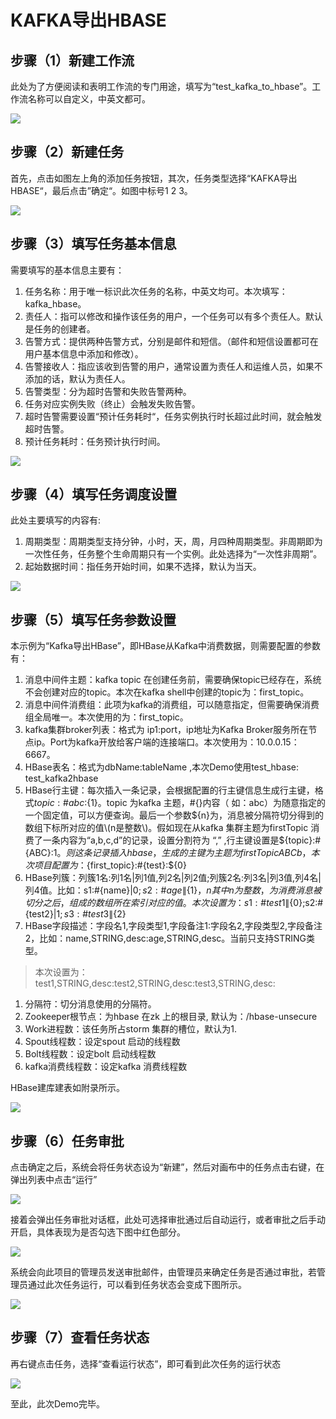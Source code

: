 # KAFKA导出HBASE

## 步骤（1）新建工作流

此处为了方便阅读和表明工作流的专门用途，填写为“test\_kafka\_to\_hbase”。工作流名称可以自定义，中英文都可。

![](../../../.gitbook/assets/574077739aa855659891cd23ad65a86c.png)

## 步骤（2）新建任务

首先，点击如图左上角的添加任务按钮，其次，任务类型选择“KAFKA导出HBASE“，最后点击”确定“。如图中标号1 2 3。

![](../../../.gitbook/assets/f82a62e4970a9b929070b555adf2217e.png)

## 步骤（3）填写任务基本信息

需要填写的基本信息主要有：

1. 任务名称：用于唯一标识此次任务的名称，中英文均可。本次填写：kafka\_hbase。
2. 责任人：指可以修改和操作该任务的用户，一个任务可以有多个责任人。默认是任务的创建者。
3. 告警方式：提供两种告警方式，分别是邮件和短信。（邮件和短信设置都可在用户基本信息中添加和修改）。
4. 告警接收人：指应该收到告警的用户，通常设置为责任人和运维人员，如果不添加的话，默认为责任人。
5. 告警类型：分为超时告警和失败告警两种。
6. 任务对应实例失败（终止）会触发失败告警。
7. 超时告警需要设置“预计任务耗时“，任务实例执行时长超过此时间，就会触发超时告警。
8. 预计任务耗时：任务预计执行时间。

![](../../../.gitbook/assets/033c52500fbef9064c28b6b27eafaf63.png)

## 步骤（4）填写任务调度设置

此处主要填写的内容有:

1. 周期类型：周期类型支持分钟，小时，天，周，月四种周期类型。非周期即为一次性任务，任务整个生命周期只有一个实例。此处选择为“一次性非周期”。
2. 起始数据时间：指任务开始时间，如果不选择，默认为当天。

![](../../../.gitbook/assets/05f98a7abb939866f94d14ea826f5d5c.png)

## 步骤（5）填写任务参数设置

本示例为“Kafka导出HBase”，即HBase从Kafka中消费数据，则需要配置的参数有：

1. 消息中间件主题：kafka topic 在创建任务前，需要确保topic已经存在，系统不会创建对应的topic。本次在kafka shell中创建的topic为：first\_topic。
2. 消息中间件消费组：此项为kafka的消费组，可以随意指定，但需要确保消费组全局唯一。本次使用的为：first\_topic。
3. kafka集群broker列表：格式为 ip1:port，ip地址为Kafka Broker服务所在节点ip。Port为kafka开放给客户端的连接端口。本次使用为：10.0.0.15：6667。
4. HBase表名：格式为dbName:tableName ,本次Demo使用test\_hbase: test\_kafka2hbase
5. HBase行主键：每次插入一条记录，会根据配置的行主键信息生成行主键，格式${topic}:\#{abc}:${1}。topic 为kafka 主题，\#{}内容（ 如：abc）为随意指定的一个固定值，可以方便查询。最后一个参数${n}为，消息被分隔符切分得到的数组下标所对应的值\(n是整数\)。假如现在从kafka 集群主题为firstTopic 消费了一条内容为“a,b,c,d”的记录，设置分割符为 “,” ,行主键设置是${topic}:\#{ABC}:${1}。则这条记录插入hbase ，生成的主键为 主题为firstTopicABCb，本次项目配置为：${first\_topic}:\#{test}:${0}
6. HBase列簇：列簇1名:列1名\|列1值,列2名\|列2值;列簇2名:列3名\|列3值,列4名\|列4值。比如：s1:\#{name}\|${0};s2:\#{age}\|${1}，${n} 其中n 为整数，为消费消息被切分之后，组成的数组所在索引对应的值。本次设置为：s1:\#{test1}\|${0};s2:\#{test2}\|${1};s3:\#{test3}\|${2}
7. HBase字段描述：字段名1,字段类型1,字段备注1:字段名2,字段类型2,字段备注2，比如：name,STRING,desc:age,STRING,desc。当前只支持STRING类型。

> 本次设置为：test1,STRING,desc:test2,STRING,desc:test3,STRING,desc:

1. 分隔符：切分消息使用的分隔符。
2. Zookeeper根节点：为hbase 在zk 上的根目录, 默认为：/hbase-unsecure
3. Work进程数：该任务所占storm 集群的槽位，默认为1.
4. Spout线程数：设定spout 启动的线程数
5. Bolt线程数：设定bolt 启动线程数
6. kafka消费线程数：设定kafka 消费线程数

HBase建库建表如附录所示。

![](../../../.gitbook/assets/a4779f7b3f1fe2457af239371e77d950.png)

## 步骤（6）任务审批

点击确定之后，系统会将任务状态设为“新建”，然后对画布中的任务点击右键，在弹出列表中点击“运行”

![](../../../.gitbook/assets/6b83448f02a852995f095d1e164c7797.png)

接着会弹出任务审批对话框，此处可选择审批通过后自动运行，或者审批之后手动开启，具体表现为是否勾选下图中红色部分。

![](../../../.gitbook/assets/9ffc9c5576fb36776f3febe5db23f539.png)

系统会向此项目的管理员发送审批邮件，由管理员来确定任务是否通过审批，若管理员通过此次任务运行，可以看到任务状态会变成下图所示。

![](../../../.gitbook/assets/47d29dd9b983f4f6362a0f78804c177c.png)

## 步骤（7）查看任务状态

再右键点击任务，选择“查看运行状态”，即可看到此次任务的运行状态

![](../../../.gitbook/assets/75ea3c6834acc15368f9adfce9c60ddf.png)

至此，此次Demo完毕。

